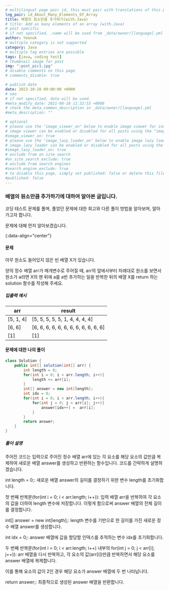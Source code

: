 ```yaml
---
# multilingual page pair id, this must pair with translations of this page. (This name must be unique)
lng_pair: id_About_Many_Elements_Of_Array
title: 배열의 원소만큼 추가하기(with.Java)
# title: Add as many elements of an array (with.Java)
# post specific
# if not specified, .name will be used from _data/owner/[language].yml
author: Yeonuk
# multiple category is not supported
category: Java
# multiple tag entries are possible
tags: [java, coding test]
# thumbnail image for post
img: ":post_pic1.jpg"
# disable comments on this page
# comments_disable: true

# publish date
date: 2023-10-28 09:00:00 +0900
# seo
# if not specified, date will be used.
#meta_modify_date: 2021-08-10 11:32:53 +0900
# check the meta_common_description in _data/owner/[language].yml
#meta_description: ""

# optional
# please use the "image_viewer_on" below to enable image viewer for individual pages or posts (_posts/ or [language]/_posts folders).
# image viewer can be enabled or disabled for all posts using the "image_viewer_posts: true" setting in _data/conf/main.yml.
#image_viewer_on: true
# please use the "image_lazy_loader_on" below to enable image lazy loader for individual pages or posts (_posts/ or [language]/_posts folders).
# image lazy loader can be enabled or disabled for all posts using the "image_lazy_loader_posts: true" setting in _data/conf/main.yml.
#image_lazy_loader_on: true
# exclude from on site search
#on_site_search_exclude: true
# exclude from search engines
#search_engine_exclude: true
# to disable this page, simply set published: false or delete this file
#published: false
---
```


<!-- outline-start -->

### 배열의 원소만큼 추가하기에 대하여 알아본 글입니다.

코딩 테스트 문제를 풀며, 풀었던 문제에 대한 회고와 다른 풀이 방법을 알아보며, 알아가고자 합니다.

문제에 대해 먼저 알아보겠습니다.

{:data-align="center"}

<!-- outline-end -->

#### 문제

아무 원소도 들어있지 않은 빈 배열 X가 있습니다.

양의 정수 배열 arr가 매개변수로 주어질 때, arr의 앞에서부터 차례대로 원소를 보면서 원소가 a라면 X의 맨 뒤에 a를 a번 추가하는 일을 반복한 뒤의 배열 X를 return 하는 solution 함수를 작성해 주세요.

##### 입출력 예시

| arr       | result                               |
| --------- | ------------------------------------ |
| [5, 1, 4] | [5, 5, 5, 5, 5, 1, 4, 4, 4, 4]       |
| [6, 6]    | [6, 6, 6, 6, 6, 6, 6, 6, 6, 6, 6, 6] |
| [1]       | [1]                                  |

#### 문제에 대한 나의 풀이

```java
class Solution {
    public int[] solution(int[] arr) {
        int length = 0;
        for(int i = 0; i < arr.length; i++){
            length += arr[i];
        }
        int[] answer = new int[length];
        int idx = 0;
        for(int i = 0; i < arr.length; i++){
            for(int j = 0; j < arr[i]; j++){
                answer[idx++] =  arr[i];
            }
        }
        return answer;
    }
}
```

##### 풀이 설명

주어진 코드는 입력으로 주어진 정수 배열 arr에 있는 각 요소를 해당 요소의 값만큼 복제하여 새로운 배열 answer를 생성하고 반환하는 함수입니다. 코드를 간략하게 설명하겠습니다.

int length = 0;: 새로운 배열 answer의 길이를 결정하기 위한 변수 length를 초기화합니다.

첫 번째 반복문(for(int i = 0; i < arr.length; i++)): 입력 배열 arr을 반복하여 각 요소의 값을 더하여 length 변수에 저장합니다. 이렇게 함으로써 answer 배열의 전체 길이를 결정합니다.

int[] answer = new int[length];: length 변수를 기반으로 한 길이를 가진 새로운 정수 배열 answer를 생성합니다.

int idx = 0;: answer 배열에 값을 할당할 인덱스를 추적하는 변수 idx를 초기화합니다.

두 번째 반복문(for(int i = 0; i < arr.length; i++) 내부의 for(int j = 0; j < arr[i]; j++)): arr 배열을 다시 반복하고, 각 요소의 값(arr[i])만큼 반복하면서 해당 요소를 answer 배열에 복제합니다.

이를 통해 요소의 값이 2인 경우 해당 요소가 answer 배열에 두 번 나타납니다.

return answer;: 최종적으로 생성된 answer 배열을 반환합니다.
